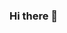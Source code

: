 ### Hi there 👋

<!--
**MagariMike/MagariMike** is a ✨ _special_ ✨ repository because its `README.md` (this file) appears on your GitHub profile.

Here are some ideas to get you started:

- 🔭 I’m currently working on a back end Music Library
- 🌱 I’m currently learning Express.JS, Sequelize, SQL & Docker
- 📫 How to reach me: michaelandrewbrewer@gmail.com
- 😄 Pronouns: He/Him
- ⚡ Fun fact: I am trained musician and used to play guitar for 8 hours a day! 
-->
